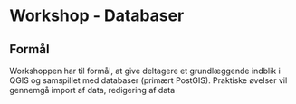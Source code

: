 # Workshop - Databaser

## Formål

Workshoppen har til formål, at give deltagere et grundlæggende indblik i QGIS og samspillet med databaser (primært PostGIS). Praktiske øvelser vil gennemgå import af data, redigering af data